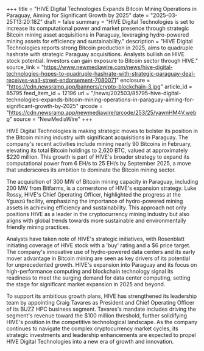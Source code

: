 +++
title = "HIVE Digital Technologies Expands Bitcoin Mining Operations in Paraguay, Aiming for Significant Growth by 2025"
date = "2025-03-25T13:20:18Z"
draft = false
summary = "HIVE Digital Technologies is set to increase its computational power and market presence through strategic Bitcoin mining asset acquisitions in Paraguay, leveraging hydro-powered mining assets for efficiency and sustainability."
description = "HIVE Digital Technologies reports strong Bitcoin production in 2025, aims to quadruple hashrate with strategic Paraguay acquisitions. Analysts bullish on HIVE stock potential. Investors can gain exposure to Bitcoin sector through HIVE."
source_link = "https://www.newmediawire.com/news/hive-digital-technologies-hopes-to-quadruple-hashrate-with-strategic-paraguay-deal-receives-wall-street-endorsement-7080071"
enclosure = "https://cdn.newsramp.app/banners/crypto-blockchain-3.jpg"
article_id = 85795
feed_item_id = 12196
url = "/news/202503/85795-hive-digital-technologies-expands-bitcoin-mining-operations-in-paraguay-aiming-for-significant-growth-by-2025"
qrcode = "https://cdn.newsramp.app/newmediawire/qrcode/253/25/yawnHM4V.webp"
source = "NewMediaWire"
+++

<p>HIVE Digital Technologies is making strategic moves to bolster its position in the Bitcoin mining industry with significant acquisitions in Paraguay. The company's recent activities include mining nearly 90 Bitcoins in February, elevating its total Bitcoin holdings to 2,620 BTC, valued at approximately $220 million. This growth is part of HIVE's broader strategy to expand its computational power from 6 EH/s to 25 EH/s by September 2025, a move that underscores its ambition to dominate the Bitcoin mining sector.</p><p>The acquisition of 300 MW of Bitcoin mining capacity in Paraguay, including 200 MW from Bitfarms, is a cornerstone of HIVE's expansion strategy. Luke Rossy, HIVE's Chief Operating Officer, highlighted the progress at the Yguazú facility, emphasizing the importance of hydro-powered mining assets in achieving efficiency and sustainability. This approach not only positions HIVE as a leader in the cryptocurrency mining industry but also aligns with global trends towards more sustainable and environmentally friendly mining practices.</p><p>Analysts have taken note of HIVE's strategic initiatives, with Rosenblatt initiating coverage of HIVE stock with a 'buy' rating and a $6 price target. The company's innovative use of hydro-powered data centers and its early mover advantage in Bitcoin mining are seen as key drivers of its potential for unprecedented growth. HIVE's expansion into Paraguay and its focus on high-performance computing and blockchain technology signal its readiness to meet the surging demand for data center computing, setting the stage for significant market expansion in 2025 and beyond.</p><p>To support its ambitious growth plans, HIVE has strengthened its leadership team by appointing Craig Tavares as President and Chief Operating Officer of its BUZZ HPC business segment. Tavares's mandate includes driving the segment's revenue toward the $100 million threshold, further solidifying HIVE's position in the competitive technological landscape. As the company continues to navigate the complex cryptocurrency market cycles, its strategic investments and leadership enhancements are expected to propel HIVE Digital Technologies into a new era of growth and innovation.</p>